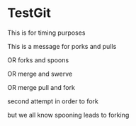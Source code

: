 # TestGit
This is for timing purposes

This is a message for porks and pulls 

OR forks and spoons

OR merge and swerve

OR merge pull and fork

second attempt in order to fork

but we all know spooning leads to forking
